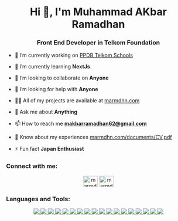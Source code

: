 <h1 align="center">Hi 👋, I'm Muhammad AKbar Ramadhan</h1>
<h3 align="center">Front End Developer in Telkom Foundation</h3>

- 🔭 I’m currently working on [PPDB Telkom Schools](https://ppdb.telkomschools.sch.id/)

- 🌱 I’m currently learning **NextJs**

- 👯 I’m looking to collaborate on **Anyone**

- 🤝 I’m looking for help with **Anyone**

- 👨‍💻 All of my projects are available at [marmdhn.com](https://www.marmdhn.com/)

- 💬 Ask me about **Anything**

- 📫 How to reach me **makbarramadhan62@gmail.com**

- 📄 Know about my experiences [marmdhn.com/documents/CV.pdf](https://www.marmdhn.com/documents/CV.pdf)

- ⚡ Fun fact **Japan Enthusiast**

<h3 align="left">Connect with me:</h3>
<p align="center">
<a href="https://linkedin.com/in/marmdhn" target="blank"><img align="center" src="https://raw.githubusercontent.com/rahuldkjain/github-profile-readme-generator/master/src/images/icons/Social/linked-in-alt.svg" alt="marmdhn" height="30" width="40" /></a>
<a href="https://instagram.com/marmdhn_" target="blank"><img align="center" src="https://raw.githubusercontent.com/rahuldkjain/github-profile-readme-generator/master/src/images/icons/Social/instagram.svg" alt="marmdhn_" height="30" width="40" /></a>
</p>

<h3 align="left">Languages and Tools:</h3>
<p align="center">
  <a href="https://skillicons.dev">
    <img src="https://skillicons.dev/icons?i=webstorm" />
    <img src="https://skillicons.dev/icons?i=vscode" />
    <img src="https://skillicons.dev/icons?i=py" />
    <img src="https://skillicons.dev/icons?i=html" />
    <img src="https://skillicons.dev/icons?i=css" />
    <img src="https://skillicons.dev/icons?i=js" />
    <img src="https://skillicons.dev/icons?i=ts" />
    <img src="https://skillicons.dev/icons?i=react" />
    <img src="https://skillicons.dev/icons?i=vue" />
    <img src="https://skillicons.dev/icons?i=bootstrap" />
    <img src="https://skillicons.dev/icons?i=tailwind" />
    <img src="https://skillicons.dev/icons?i=next" />
    <img src="https://skillicons.dev/icons?i=nuxt" />
    <img src="https://skillicons.dev/icons?i=flutter" />
    <img src="https://skillicons.dev/icons?i=sass" />
    <img src="https://skillicons.dev/icons?i=git" />
    <img src="https://skillicons.dev/icons?i=github" />
    <img src="https://skillicons.dev/icons?i=gitlab" />
  </a>
</p>
